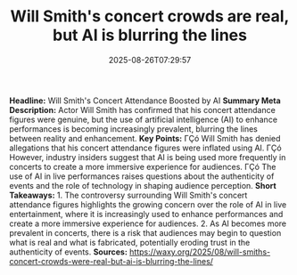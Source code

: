 ﻿---
title: "Will Smith's concert crowds are real, but AI is blurring the lines"
date: "2025-08-26T07:29:57"
category: "Markets"
summary: ""
slug: "will smiths concert crowds are real but ai is blurring the l"
source_urls:
  - "https://waxy.org/2025/08/will-smiths-concert-crowds-were-real-but-ai-is-blurring-the-lines/"
seo:
  title: "Will Smith's concert crowds are real, but AI is blurring the lines | Hash n Hedge"
  description: ""
  keywords: ["news", "markets", "brief"]
---
**Headline:** Will Smith's Concert Attendance Boosted by AI  **Summary Meta Description:** Actor Will Smith has confirmed that his concert attendance figures were genuine, but the use of artificial intelligence (AI) to enhance performances is becoming increasingly prevalent, blurring the lines between reality and enhancement.  **Key Points:**  ΓÇó Will Smith has denied allegations that his concert attendance figures were inflated using AI. ΓÇó However, industry insiders suggest that AI is being used more frequently in concerts to create a more immersive experience for audiences. ΓÇó The use of AI in live performances raises questions about the authenticity of events and the role of technology in shaping audience perception.  **Short Takeaways:**  1. The controversy surrounding Will Smith's concert attendance figures highlights the growing concern over the role of AI in live entertainment, where it is increasingly used to enhance performances and create a more immersive experience for audiences. 2. As AI becomes more prevalent in concerts, there is a risk that audiences may begin to question what is real and what is fabricated, potentially eroding trust in the authenticity of events.  **Sources:** https://waxy.org/2025/08/will-smiths-concert-crowds-were-real-but-ai-is-blurring-the-lines/ 
